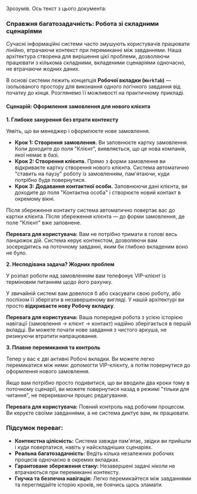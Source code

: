 Зрозумів. Ось текст з цього документа:

### Справжня багатозадачність: Робота зі складними сценаріями

Сучасні інформаційні системи часто змушують користувачів працювати лінійно, втрачаючи контекст при перемиканні між завданнями. Наша архітектура створена для вирішення цієї проблеми, дозволяючи працювати з кількома складними, вкладеними сценаріями одночасно, не втрачаючи жодних даних.

В основі системи лежить концепція **Робочої вкладки (`WorkTab`)** — ізольованого простору для виконання одного логічного завдання від початку до кінця. Розглянемо її можливості на практичному прикладі.

#### Сценарій: Оформлення замовлення для нового клієнта

**1. Глибоке занурення без втрати контексту**

Уявіть, що ви менеджер і оформлюєте нове замовлення.

* **Крок 1: Створення замовлення.** Ви заповнюєте картку замовлення. Коли доходите до поля "Клієнт", виявляється, що це нова компанія, якої немає в базі.
* **Крок 2: Створення клієнта.** Прямо з форми замовлення ви відкриваєте картку створення нового клієнта. Система автоматично "ставить на паузу" роботу із замовленням, пам'ятаючи, куди потрібно буде повернутися.
* **Крок 3: Додавання контактної особи.** Заповнюючи дані клієнта, ви доходите до поля "Контактна особа" і створюєте новий контакт в окремому вікні.

Після збереження контакту система автоматично повертає вас до картки клієнта. Після збереження клієнта — до форми замовлення, де поле "Клієнт" вже заповнене.

**Перевага для користувача:** Вам не потрібно тримати в голові весь ланцюжок дій. Система керує контекстом, дозволяючи вам зосередитись на поточному завданні, яким би глибоко вкладеним воно не було.

**2. Несподівана задача? Жодних проблем**

У розпал роботи над замовленням вам телефонує VIP-клієнт із терміновим питанням щодо його рахунку.

У звичайній системі вам довелося б або скасувати свою роботу, або поспіхом її зберігати в незавершеному вигляді. У нашій архітектурі ви просто **відкриваєте нову Робочу вкладку**.

**Перевага для користувача:** Ваша попередня робота з усією історією навігації (замовлення -> клієнт -> контакт) надійно зберігається в першій вкладці. Ви можете почати нове завдання з чистого аркуша, не ризикуючи втратити напрацювання.

**3. Плавне перемикання та контроль**

Тепер у вас є дві активні Робочі вкладки. Ви можете легко перемикатися між ними: допомогти VIP-клієнту, а потім повернутися до оформлення нового замовлення.

Якщо вам потрібно просто подивитися, що ви вводили два кроки тому в поточному сценарії, ви можете повернутися назад в режимі "тільки для читання", не перериваючи процес редагування.

**Перевага для користувача:** Повний контроль над робочим процесом. Ви керуєте своїми завданнями, а не система диктує вам, як працювати.

### Підсумок переваг:

* **Контекстна цілісність:** Система завжди пам'ятає, звідки ви прийшли і куди повертатися, навіть у найскладніших сценаріях.
* **Реальна багатозадачність:** Ведіть кілька незалежних робочих процесів одночасно в окремих вкладках.
* **Гарантоване збереження стану:** Незавершені задачі ніколи не втрачаються при перемиканні контексту.
* **Гнучка та безпечна навігація:** Легко перемикайтеся між завданнями та переглядайте історію кроків, не боячись щось зламати.
